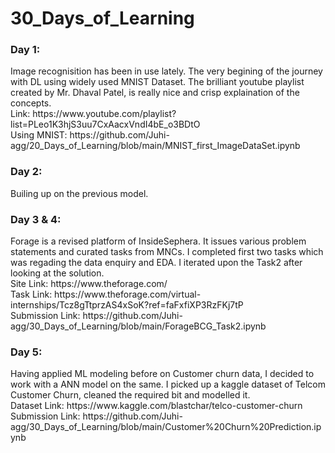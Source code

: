 # 30_Days_of_Learning

<h3>Day 1:</h3>
Image recognisition has been in use lately. The very begining of the journey with DL using widely used MNIST Dataset. The brilliant youtube playlist created by Mr. Dhaval Patel, is really nice and crisp explaination of the concepts. <br>
Link: https://www.youtube.com/playlist?list=PLeo1K3hjS3uu7CxAacxVndI4bE_o3BDtO <br>
Using MNIST: https://github.com/Juhi-agg/20_Days_of_Learning/blob/main/MNIST_first_ImageDataSet.ipynb

<h3>Day 2:</h3>
Builing up on the previous model.

<h3>Day 3 & 4:</h3>
Forage is a revised platform of InsideSephera. It issues various problem statements and curated tasks from MNCs. I completed first two tasks which was regading the data enquiry and EDA. I iterated upon the Task2 after looking at the solution.
<br>Site Link: https://www.theforage.com/
<br>Task Link: https://www.theforage.com/virtual-internships/Tcz8gTtprzAS4xSoK?ref=faFxfiXP3RzFKj7tP
<br>Submission Link: https://github.com/Juhi-agg/30_Days_of_Learning/blob/main/ForageBCG_Task2.ipynb

<h3>Day 5:</h3>
Having applied ML modeling before on Customer churn data, I decided to work with a ANN model on the same. I picked up a kaggle dataset of Telcom Customer Churn, cleaned the required bit and modelled it. 
<br>Dataset Link: https://www.kaggle.com/blastchar/telco-customer-churn
<br>Submission Link: https://github.com/Juhi-agg/30_Days_of_Learning/blob/main/Customer%20Churn%20Prediction.ipynb 

